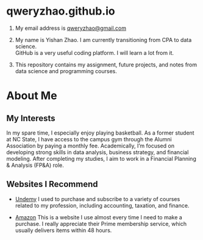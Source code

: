 # qweryzhao.github.io

1.  My email address is qweryzhao@gmail.com

2.  My name is Yishan Zhao.  I am currently transitioning from CPA to data science.  
    GitHub is a very useful coding platform.  I will learn a lot from it.

3.  This repository contains my assignment, future projects, and notes from data science
    and programming courses.

 # About Me

 ## My Interests
 
In my spare time, I especially enjoy playing basketball. As a former student at NC State, I have access to the campus gym through the Alumni Association by paying a monthly fee.
Academically, I’m focused on developing strong skills in data analysis, business strategy, and financial modeling. After completing my studies, I aim to work in a Financial Planning & Analysis (FP&A) role.

 ## Websites I Recommend
 - [Undemy](https://www.udemy.com/home/my-courses/learning/)
  I used to purchase and subscribe to a variety of courses related to my profession, including accounting, taxation, and finance.

- [Amazon](https://www.amazon.com)
  This is a website I use almost every time I need to make a purchase. I really appreciate their Prime membership service, which usually delivers items within 48 hours.

